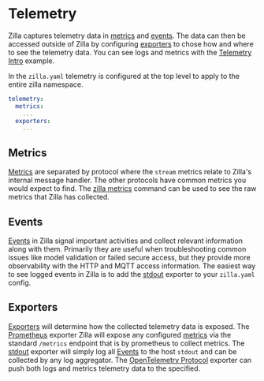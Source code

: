 # Telemetry

Zilla captures telemetry data in [metrics](#metrics) and [events](#events). The data can then be accessed outside of Zilla by configuring [exporters](#exporters) to chose how and where to see the telemetry data. You can see logs and metrics with the [Telemetry Intro](../tutorials/telemetry/telemetry-intro.md) example.

In the `zilla.yaml` telemetry is configured at the top level to apply to the entire zilla namespace.

```yaml
telemetry:
  metrics:
    ...
  exporters:
    ...
```

## Metrics

[Metrics](../reference/config/overview.md#metrics) are separated by protocol where the `stream` metrics relate to Zilla's internal message handler. The other protocols have common metrics you would expect to find. The [zilla metrics](../reference/config/zilla-cli.md#zilla-metrics) command can be used to see the raw metrics that Zilla has collected.

## Events

[Events](../reference/config/telemetry/events.md) in Zilla signal important activities and collect relevant information along with them. Primarily they are useful when troubleshooting common issues like model validation or failed secure access, but they provide more observability with the HTTP and MQTT access information. The easiest way to see logged events in Zilla is to add the [stdout](../reference/config/telemetry/exporters/exporter-stdout.md) exporter to your `zilla.yaml` config.

## Exporters

[Exporters](../reference/config/overview.md#exporters) will determine how the collected telemetry data is exposed. The [Prometheus](../reference/config/telemetry/exporters/exporter-prometheus.md) exporter Zilla will expose any configured [metrics](../reference/config/overview.md#metrics) via the standard `/metrics` endpoint that is by prometheus to collect metrics. The [stdout](../reference/config/telemetry/exporters/exporter-stdout.md) exporter will simply log all [Events](#events) to the host `stdout` and can be collected by any log aggregator. The [OpenTelemetry Protocol](../reference/config/telemetry/exporters/exporter-otlp.md) exporter can push both logs and metrics telemetry data to the specified.

